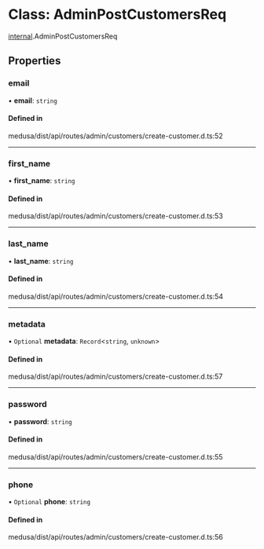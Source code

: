 # Class: AdminPostCustomersReq

[internal](../modules/internal-5.md).AdminPostCustomersReq

## Properties

### email

• **email**: `string`

#### Defined in

medusa/dist/api/routes/admin/customers/create-customer.d.ts:52

___

### first\_name

• **first\_name**: `string`

#### Defined in

medusa/dist/api/routes/admin/customers/create-customer.d.ts:53

___

### last\_name

• **last\_name**: `string`

#### Defined in

medusa/dist/api/routes/admin/customers/create-customer.d.ts:54

___

### metadata

• `Optional` **metadata**: `Record`<`string`, `unknown`\>

#### Defined in

medusa/dist/api/routes/admin/customers/create-customer.d.ts:57

___

### password

• **password**: `string`

#### Defined in

medusa/dist/api/routes/admin/customers/create-customer.d.ts:55

___

### phone

• `Optional` **phone**: `string`

#### Defined in

medusa/dist/api/routes/admin/customers/create-customer.d.ts:56
